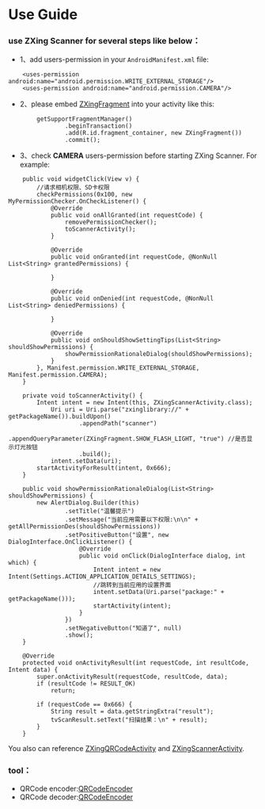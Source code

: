 # Use Guide

### use ZXing Scanner for several steps like below：
+ 1、add users-permission in your ```AndroidManifest.xml``` file:
```
    <uses-permission android:name="android.permission.WRITE_EXTERNAL_STORAGE"/>
    <uses-permission android:name="android.permission.CAMERA"/>
```
+ 2、please embed [ZXingFragment](../../ZXingLibrary/src/main/java/jsc/lib/zxinglibrary/zxing/ui/ZXingFragment.java) into your activity like this:  
```
        getSupportFragmentManager()
                .beginTransaction()
                .add(R.id.fragment_container, new ZXingFragment())
                .commit();
```
+ 3、check **CAMERA** users-permission before starting ZXing Scanner. For example:    
```
    public void widgetClick(View v) {
        //请求相机权限、SD卡权限
        checkPermissions(0x100, new MyPermissionChecker.OnCheckListener() {
            @Override
            public void onAllGranted(int requestCode) {
                removePermissionChecker();
                toScannerActivity();
            }

            @Override
            public void onGranted(int requestCode, @NonNull List<String> grantedPermissions) {

            }

            @Override
            public void onDenied(int requestCode, @NonNull List<String> deniedPermissions) {
            
            }

            @Override
            public void onShouldShowSettingTips(List<String> shouldShowPermissions) {
                showPermissionRationaleDialog(shouldShowPermissions);
            }
        }, Manifest.permission.WRITE_EXTERNAL_STORAGE, Manifest.permission.CAMERA);
    }

    private void toScannerActivity() {
        Intent intent = new Intent(this, ZXingScannerActivity.class);
            Uri uri = Uri.parse("zxinglibrary://" + getPackageName()).buildUpon()
                    .appendPath("scanner")
                    .appendQueryParameter(ZXingFragment.SHOW_FLASH_LIGHT, "true") //是否显示灯光按钮
                    .build();
            intent.setData(uri);
        startActivityForResult(intent, 0x666);
    }
    
    public void showPermissionRationaleDialog(List<String> shouldShowPermissions) {
        new AlertDialog.Builder(this)
                .setTitle("温馨提示")
                .setMessage("当前应用需要以下权限:\n\n" + getAllPermissionDes(shouldShowPermissions))
                .setPositiveButton("设置", new DialogInterface.OnClickListener() {
                    @Override
                    public void onClick(DialogInterface dialog, int which) {
                        Intent intent = new Intent(Settings.ACTION_APPLICATION_DETAILS_SETTINGS);
                        //跳转到当前应用的设置界面
                        intent.setData(Uri.parse("package:" + getPackageName()));
                        startActivity(intent);
                    }
                })
                .setNegativeButton("知道了", null)
                .show();
    }
    
    @Override
    protected void onActivityResult(int requestCode, int resultCode, Intent data) {
        super.onActivityResult(requestCode, resultCode, data);
        if (resultCode != RESULT_OK)
            return;

        if (requestCode == 0x666) {
            String result = data.getStringExtra("result");
            tvScanResult.setText("扫描结果：\n" + result);
        }
    }
```
You also can reference [ZXingQRCodeActivity](../../app/src/main/java/jsc/exam/jsckit/ui/zxing/ZXingQRCodeActivity.java) and [ZXingScannerActivity](../../app/src/main/java/jsc/exam/jsckit/ui/zxing/ZXingScannerActivity.java).
### tool：
+ QRCode encoder:[QRCodeEncoder](../../ZXingLibrary/src/main/java/jsc/lib/zxinglibrary/zxing/QRCodeEncoder.java)
+ QRCode decoder:[QRCodeEncoder](../../ZXingLibrary/src/main/java/jsc/lib/zxinglibrary/zxing/QRCodeDecoder.java)
